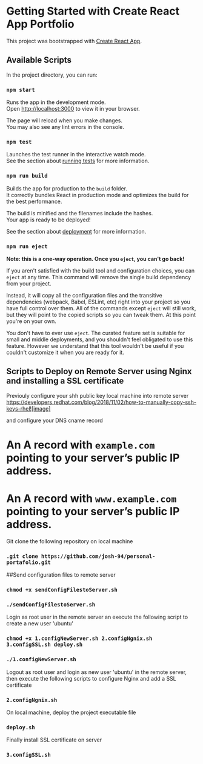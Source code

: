 # Getting Started with Create React App Portfolio

This project was bootstrapped with [Create React App](https://github.com/facebook/create-react-app).

## Available Scripts

In the project directory, you can run:

### `npm start`

Runs the app in the development mode.\
Open [http://localhost:3000](http://localhost:3000) to view it in your browser.

The page will reload when you make changes.\
You may also see any lint errors in the console.

### `npm test`

Launches the test runner in the interactive watch mode.\
See the section about [running tests](https://facebook.github.io/create-react-app/docs/running-tests) for more information.

### `npm run build`

Builds the app for production to the `build` folder.\
It correctly bundles React in production mode and optimizes the build for the best performance.

The build is minified and the filenames include the hashes.\
Your app is ready to be deployed!

See the section about [deployment](https://facebook.github.io/create-react-app/docs/deployment) for more information.

### `npm run eject`

**Note: this is a one-way operation. Once you `eject`, you can't go back!**

If you aren't satisfied with the build tool and configuration choices, you can `eject` at any time. This command will remove the single build dependency from your project.

Instead, it will copy all the configuration files and the transitive dependencies (webpack, Babel, ESLint, etc) right into your project so you have full control over them. All of the commands except `eject` will still work, but they will point to the copied scripts so you can tweak them. At this point you're on your own.

You don't have to ever use `eject`. The curated feature set is suitable for small and middle deployments, and you shouldn't feel obligated to use this feature. However we understand that this tool wouldn't be useful if you couldn't customize it when you are ready for it.

## Scripts to Deploy on Remote Server using Nginx and installing a SSL certificate
Previouly configure your shh public key local machine into remote server
https://developers.redhat.com/blog/2018/11/02/how-to-manually-copy-ssh-keys-rhel![image]

and configure your DNS cname record
# An A record with `example.com` pointing to your server’s public IP address.
# An A record with `www.example.com` pointing to your server’s public IP address.

Git clone the following repository on local machine
### `.git clone https://github.com/josh-94/personal-portafolio.git`

##Send configuration files to remote server
### `chmod +x sendConfigFilestoServer.sh`
### `./sendConfigFilestoServer.sh`

Login as root user in the remote server an execute the following script to create a new user 'ubuntu'
### `chmod +x 1.configNewServer.sh 2.configNgnix.sh 3.configSSL.sh deploy.sh`
### `./1.configNewServer.sh`

Logout as root user and login as new user 'ubuntu' in the remote server, then execute the following scripts to configure Nginx and add a SSL certificate
### `2.configNgnix.sh`

On local machine, deploy the project executable file
### `deploy.sh`

Finally install SSL certificate on server
### `3.configSSL.sh`
